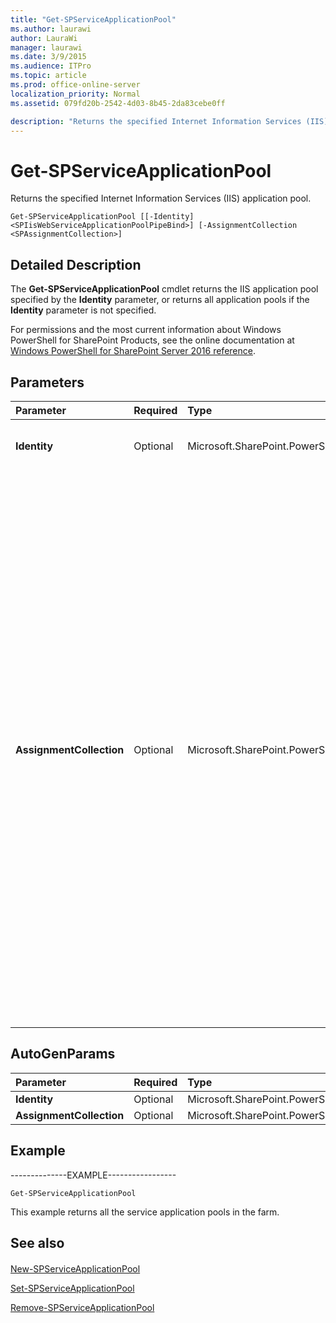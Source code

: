 ```yaml
---
title: "Get-SPServiceApplicationPool"
ms.author: laurawi
author: LauraWi
manager: laurawi
ms.date: 3/9/2015
ms.audience: ITPro
ms.topic: article
ms.prod: office-online-server
localization_priority: Normal
ms.assetid: 079fd20b-2542-4d03-8b45-2da83cebe0ff

description: "Returns the specified Internet Information Services (IIS) application pool."
---
```


# Get-SPServiceApplicationPool

Returns the specified Internet Information Services (IIS) application pool.
  
```
Get-SPServiceApplicationPool [[-Identity] <SPIisWebServiceApplicationPoolPipeBind>] [-AssignmentCollection <SPAssignmentCollection>]
```

## Detailed Description

The **Get-SPServiceApplicationPool** cmdlet returns the IIS application pool specified by the **Identity** parameter, or returns all application pools if the **Identity** parameter is not specified. 
  
For permissions and the most current information about Windows PowerShell for SharePoint Products, see the online documentation at [Windows PowerShell for SharePoint Server 2016 reference](https://go.microsoft.com/fwlink/p/?LinkId=671715).
  
## Parameters

|**Parameter**|**Required**|**Type**|**Description**|
|:-----|:-----|:-----|:-----|
|**Identity** <br/> |Optional  <br/> |Microsoft.SharePoint.PowerShell.SPIisWebServiceApplicationPoolPipeBind  <br/> |Specifies the name or identifier (ID) of the application pool to get.  <br/> |
|**AssignmentCollection** <br/> |Optional  <br/> |Microsoft.SharePoint.PowerShell.SPAssignmentCollection  <br/> |Manages objects for the purpose of proper disposal. Use of objects, such as **SPWeb** or **SPSite**, can use large amounts of memory and use of these objects in Windows PowerShell scripts requires proper memory management. Using the **SPAssignment** object, you can assign objects to a variable and dispose of the objects after they are needed to free up memory. When **SPWeb**, **SPSite**, or **SPSiteAdministration** objects are used, the objects are automatically disposed of if an assignment collection or the **Global** parameter is not used.  <br/> > [!NOTE]> When the **Global** parameter is used, all objects are contained in the global store. If objects are not immediately used, or disposed of by using the **Stop-SPAssignment** command, an out-of-memory scenario can occur.           |
   
## AutoGenParams

|**Parameter**|**Required**|**Type**|**Description**|
|:-----|:-----|:-----|:-----|
|**Identity** <br/> |Optional  <br/> |Microsoft.SharePoint.PowerShell.SPIisWebServiceApplicationPoolPipeBind  <br/> ||
|**AssignmentCollection** <br/> |Optional  <br/> |Microsoft.SharePoint.PowerShell.SPAssignmentCollection  <br/> ||
   
## Example

--------------EXAMPLE-----------------
  
```
Get-SPServiceApplicationPool
```

This example returns all the service application pools in the farm.
  
## See also

#### 

[New-SPServiceApplicationPool](new-spserviceapplicationpool.md)
  
[Set-SPServiceApplicationPool](set-spserviceapplicationpool.md)
  
[Remove-SPServiceApplicationPool](remove-spserviceapplicationpool.md)


